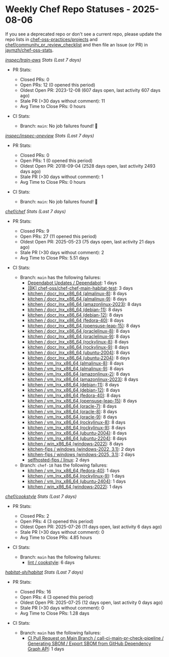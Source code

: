 # Weekly Chef Repo Statuses - 2025-08-06

If you see a deprecated repo or don't see a current repo, please update the
repo lists in
[chef-oss-practices/projects](https://github.com/chef/chef-oss-practices/tree/main/projects)
and
[chef/community_pr_review_checklist](https://github.com/chef/chef/blob/main/docs/dev/how_to/community_pr_review_checklist.md)
and then file an Issue (or PR) in
[jaymzh/chef-oss-stats](https://github.com/jaymzh/chef-oss-stats).


*_[inspec/train-aws](https://github.com/inspec/train-aws) Stats (Last 7 days)_*

* PR Stats:
    * Closed PRs: 0
    * Open PRs: 12 (0 opened this period)
    * Oldest Open PR: 2023-12-08 (607 days open, last activity 607 days ago)
    * Stale PR (>30 days without comment): 11
    * Avg Time to Close PRs: 0 hours

* CI Stats:
    * Branch: `main`: No job failures found! :tada:

*_[inspec/inspec-oneview](https://github.com/inspec/inspec-oneview) Stats (Last 7 days)_*

* PR Stats:
    * Closed PRs: 0
    * Open PRs: 1 (0 opened this period)
    * Oldest Open PR: 2018-09-04 (2528 days open, last activity 2493 days ago)
    * Stale PR (>30 days without comment): 1
    * Avg Time to Close PRs: 0 hours

* CI Stats:
    * Branch: `main`: No job failures found! :tada:

*_[chef/chef](https://github.com/chef/chef) Stats (Last 7 days)_*

* PR Stats:
    * Closed PRs: 9
    * Open PRs: 27 (11 opened this period)
    * Oldest Open PR: 2025-05-23 (75 days open, last activity 21 days ago)
    * Stale PR (>30 days without comment): 2
    * Avg Time to Close PRs: 5.51 days

* CI Stats:
    * Branch: `main` has the following failures:
        * [Dependabot Updates / Dependabot](https://github.com/chef/chef/actions/workflows/dependabot/dependabot-updates?query=branch%3Amain): 1 days
        * [[BK] chef-oss/chef-chef-main-habitat-test](https://buildkite.com/chef-oss/chef-chef-main-habitat-test): 3 days
        * [kitchen / docr_lnx_x86_64 (almalinux-8)](https://github.com/chef/chef/actions/.github/workflows/kitchen.yml?query=branch%3Amain): 8 days
        * [kitchen / docr_lnx_x86_64 (almalinux-9)](https://github.com/chef/chef/actions/.github/workflows/kitchen.yml?query=branch%3Amain): 8 days
        * [kitchen / docr_lnx_x86_64 (amazonlinux-2023)](https://github.com/chef/chef/actions/.github/workflows/kitchen.yml?query=branch%3Amain): 8 days
        * [kitchen / docr_lnx_x86_64 (debian-11)](https://github.com/chef/chef/actions/.github/workflows/kitchen.yml?query=branch%3Amain): 8 days
        * [kitchen / docr_lnx_x86_64 (debian-12)](https://github.com/chef/chef/actions/.github/workflows/kitchen.yml?query=branch%3Amain): 8 days
        * [kitchen / docr_lnx_x86_64 (fedora-40)](https://github.com/chef/chef/actions/.github/workflows/kitchen.yml?query=branch%3Amain): 8 days
        * [kitchen / docr_lnx_x86_64 (opensuse-leap-15)](https://github.com/chef/chef/actions/.github/workflows/kitchen.yml?query=branch%3Amain): 8 days
        * [kitchen / docr_lnx_x86_64 (oraclelinux-8)](https://github.com/chef/chef/actions/.github/workflows/kitchen.yml?query=branch%3Amain): 8 days
        * [kitchen / docr_lnx_x86_64 (oraclelinux-9)](https://github.com/chef/chef/actions/.github/workflows/kitchen.yml?query=branch%3Amain): 8 days
        * [kitchen / docr_lnx_x86_64 (rockylinux-8)](https://github.com/chef/chef/actions/.github/workflows/kitchen.yml?query=branch%3Amain): 8 days
        * [kitchen / docr_lnx_x86_64 (rockylinux-9)](https://github.com/chef/chef/actions/.github/workflows/kitchen.yml?query=branch%3Amain): 8 days
        * [kitchen / docr_lnx_x86_64 (ubuntu-2004)](https://github.com/chef/chef/actions/.github/workflows/kitchen.yml?query=branch%3Amain): 8 days
        * [kitchen / docr_lnx_x86_64 (ubuntu-2204)](https://github.com/chef/chef/actions/.github/workflows/kitchen.yml?query=branch%3Amain): 8 days
        * [kitchen / vm_lnx_x86_64 (almalinux-8)](https://github.com/chef/chef/actions/.github/workflows/kitchen.yml?query=branch%3Amain): 8 days
        * [kitchen / vm_lnx_x86_64 (almalinux-9)](https://github.com/chef/chef/actions/.github/workflows/kitchen.yml?query=branch%3Amain): 8 days
        * [kitchen / vm_lnx_x86_64 (amazonlinux-2)](https://github.com/chef/chef/actions/.github/workflows/kitchen.yml?query=branch%3Amain): 8 days
        * [kitchen / vm_lnx_x86_64 (amazonlinux-2023)](https://github.com/chef/chef/actions/.github/workflows/kitchen.yml?query=branch%3Amain): 8 days
        * [kitchen / vm_lnx_x86_64 (debian-11)](https://github.com/chef/chef/actions/.github/workflows/kitchen.yml?query=branch%3Amain): 8 days
        * [kitchen / vm_lnx_x86_64 (debian-12)](https://github.com/chef/chef/actions/.github/workflows/kitchen.yml?query=branch%3Amain): 8 days
        * [kitchen / vm_lnx_x86_64 (fedora-40)](https://github.com/chef/chef/actions/.github/workflows/kitchen.yml?query=branch%3Amain): 8 days
        * [kitchen / vm_lnx_x86_64 (opensuse-leap-15)](https://github.com/chef/chef/actions/.github/workflows/kitchen.yml?query=branch%3Amain): 8 days
        * [kitchen / vm_lnx_x86_64 (oracle-7)](https://github.com/chef/chef/actions/.github/workflows/kitchen.yml?query=branch%3Amain): 8 days
        * [kitchen / vm_lnx_x86_64 (oracle-8)](https://github.com/chef/chef/actions/.github/workflows/kitchen.yml?query=branch%3Amain): 8 days
        * [kitchen / vm_lnx_x86_64 (oracle-9)](https://github.com/chef/chef/actions/.github/workflows/kitchen.yml?query=branch%3Amain): 8 days
        * [kitchen / vm_lnx_x86_64 (rockylinux-8)](https://github.com/chef/chef/actions/.github/workflows/kitchen.yml?query=branch%3Amain): 8 days
        * [kitchen / vm_lnx_x86_64 (rockylinux-9)](https://github.com/chef/chef/actions/.github/workflows/kitchen.yml?query=branch%3Amain): 8 days
        * [kitchen / vm_lnx_x86_64 (ubuntu-2004)](https://github.com/chef/chef/actions/.github/workflows/kitchen.yml?query=branch%3Amain): 8 days
        * [kitchen / vm_lnx_x86_64 (ubuntu-2204)](https://github.com/chef/chef/actions/.github/workflows/kitchen.yml?query=branch%3Amain): 8 days
        * [kitchen / win_x86_64 (windows-2022)](https://github.com/chef/chef/actions/.github/workflows/kitchen.yml?query=branch%3Amain): 8 days
        * [kitchen-fips / windows (windows-2022, 3.1)](https://github.com/chef/chef/actions/.github/workflows/kitchen-fips.yml?query=branch%3Amain): 2 days
        * [kitchen-fips / windows (windows-2025, 3.1)](https://github.com/chef/chef/actions/.github/workflows/kitchen-fips.yml?query=branch%3Amain): 2 days
        * [selfhosted-fips / linux](https://github.com/chef/chef/actions/.github/workflows/selfhosted-fips.yml?query=branch%3Amain): 2 days
    * Branch: `chef-18` has the following failures:
        * [kitchen / vm_lnx_x86_64 (fedora-40)](https://github.com/chef/chef/blob/main/.github/workflows/kitchen.yml?query=branch%3Achef-18): 1 days
        * [kitchen / vm_lnx_x86_64 (rockylinux-9)](https://github.com/chef/chef/blob/main/.github/workflows/kitchen.yml?query=branch%3Achef-18): 1 days
        * [kitchen / vm_lnx_x86_64 (ubuntu-2404)](https://github.com/chef/chef/blob/main/.github/workflows/kitchen.yml?query=branch%3Achef-18): 1 days
        * [kitchen / win_x86_64 (windows-2022)](https://github.com/chef/chef/blob/main/.github/workflows/kitchen.yml?query=branch%3Achef-18): 1 days

*_[chef/cookstyle](https://github.com/chef/cookstyle) Stats (Last 7 days)_*

* PR Stats:
    * Closed PRs: 2
    * Open PRs: 4 (3 opened this period)
    * Oldest Open PR: 2025-07-26 (11 days open, last activity 6 days ago)
    * Stale PR (>30 days without comment): 0
    * Avg Time to Close PRs: 4.85 hours

* CI Stats:
    * Branch: `main` has the following failures:
        * [lint / cookstyle](https://github.com/chef/cookstyle/actions/.github/workflows/lint.yml?query=branch%3Amain): 6 days

*_[habitat-sh/habitat](https://github.com/habitat-sh/habitat) Stats (Last 7 days)_*

* PR Stats:
    * Closed PRs: 16
    * Open PRs: 4 (3 opened this period)
    * Oldest Open PR: 2025-07-25 (12 days open, last activity 0 days ago)
    * Stale PR (>30 days without comment): 0
    * Avg Time to Close PRs: 1.28 days

* CI Stats:
    * Branch: `main` has the following failures:
        * [CI Pull Request on Main Branch / call-ci-main-pr-check-pipeline / Generating SBOM / Export SBOM from GitHub Dependency Graph API](https://github.com/habitat-sh/habitat/actions/.github/workflows/ci-main-pull-request-stub-trufflehog-only.yml?query=branch%3Amain): 1 days


